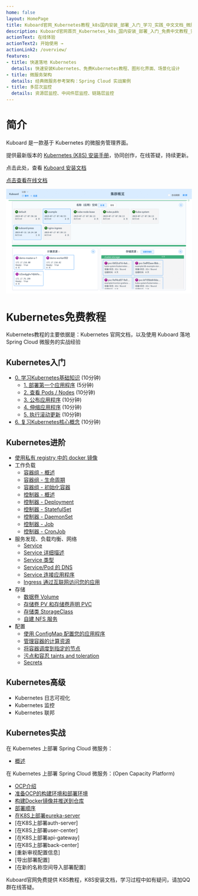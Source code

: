 ```yaml
---
home: false
layout: HomePage
title: Kuboard官网_Kubernetes教程_k8s国内安装_部署_入门_学习_实践_中文文档_微服务管理界面
description: Kuboard官网首页_Kubernetes_k8s_国内安装_部署_入门_免费中文教程_实践_微服务管理界面
actionText: 在线体验
actionText2: 开始使用 →
actionLink2: /overview/
features:
- title: 快速落地 Kubernetes
  details: 快速安装Kubernetes、免费Kubernetes教程、图形化界面、场景化设计
- title: 微服务架构
  details: 经典微服务参考架构：Spring Cloud 实战案例
- title: 多层次监控
  details: 资源层监控、中间件层监控、链路层监控
---
```


# 简介

Kuboard 是一款基于 Kubernetes 的微服务管理界面。

提供最新版本的 [Kubernetes (K8S) 安装手册](https://kuboard.cn/install/install-k8s.html)，协同创作，在线答疑，持续更新。

点击此处，查看 [Kuboard 安装文档](https://kuboard.cn/install/install-dashboard.html)

[点击查看在线文档](https://kuboard.cn/#from_github)

![Kubernetes教程：Kuboard在线演示](./overview/README.assets/1564841972085.gif)


# Kubernetes免费教程

Kubernetes教程的主要依据是：Kubernetes 官网文档，以及使用 Kuboard 落地 Spring Cloud 微服务的实战经验

## **Kubernetes入门**
  * [0. 学习Kubernetes基础知识](https://kuboard.cn/learning/k8s-basics/kubernetes-basics.html) (10分钟)
    * [1. 部署第一个应用程序](https://kuboard.cn/learning/k8s-basics/deploy-app.html) (5分钟)
    * [2. 查看 Pods / Nodes](https://kuboard.cn/learning/k8s-basics/explore.html) (10分钟)
    * [3. 公布应用程序](https://kuboard.cn/learning/k8s-basics/expose.html) (10分钟)
    * [4. 伸缩应用程序](https://kuboard.cn/learning/k8s-basics/scale.html) (10分钟)
    * [5. 执行滚动更新](https://kuboard.cn/learning/k8s-basics/update.html) (10分钟)
  * [6. 复习Kubernetes核心概念](https://kuboard.cn/learning/k8s-basics/k8s-core-concepts.html) (10分钟)

## **Kubernetes进阶**
  * [使用私有 registry 中的 docker 镜像](https://kuboard.cn/learning/k8s-intermediate/private-registry.html)
  * 工作负载
    * [容器组 - 概述](https://kuboard.cn/learning/k8s-intermediate/workload/pod.html)
    * [容器组 - 生命周期](https://kuboard.cn/learning/k8s-intermediate/workload/pod-lifecycle.html)
    * [容器组 - 初始化容器](https://kuboard.cn/learning/k8s-intermediate/workload/init-container.html)
    * [控制器 - 概述](https://kuboard.cn/learning/k8s-intermediate/workload/workload.html)
    * [控制器 - Deployment](https://kuboard.cn/learning/k8s-intermediate/workload/wl-deployment/) 
    * [控制器 - StatefulSet](https://kuboard.cn/learning/k8s-intermediate/workload/wl-statefulset/) 
    * [控制器 - DaemonSet](https://kuboard.cn/learning/k8s-intermediate/workload/wl-daemonset/) 
    * [控制器 - Job](https://kuboard.cn/learning/k8s-intermediate/workload/wl-job/) 
    * [控制器 - CronJob](https://kuboard.cn/learning/k8s-intermediate/workload/wl-cronjob/) 
  * 服务发现、负载均衡、网络
    * [Service](https://kuboard.cn/learning/k8s-intermediate/service/service.html) 
    * [Service 详细描述](https://kuboard.cn/learning/k8s-intermediate/service/service-details.html)
    * [Service 类型](https://kuboard.cn/learning/k8s-intermediate/service/service-types.html)
    * [Service/Pod 的 DNS](https://kuboard.cn/learning/k8s-intermediate/service/dns.html) 
    * [Service 连接应用程序](https://kuboard.cn/learning/k8s-intermediate/service/connecting.html) 
    * [Ingress 通过互联网访问您的应用](https://kuboard.cn/learning/k8s-intermediate/service/ingress.html)
  * 存储
    * [数据卷 Volume](https://kuboard.cn/learning/k8s-intermediate/persistent/volume.html)
    * [存储卷 PV 和存储卷声明 PVC](https://kuboard.cn/learning/k8s-intermediate/persistent/pv.html)
    * [存储类 StorageClass](https://kuboard.cn/learning/k8s-intermediate/persistent/storage-class.html)
    * [自建 NFS 服务](https://kuboard.cn/learning/k8s-intermediate/persistent/nfs.html) 
  * 配置
    * [使用 ConfigMap 配置您的应用程序](https://kuboard.cn/learning/k8s-intermediate/config/config-map.html)
    * [管理容器的计算资源](https://kuboard.cn/learning/k8s-intermediate/config/computing-resource.html) 
    * [将容器调度到指定的节点](https://kuboard.cn/learning/k8s-intermediate/config/assign-pod-node.html) 
    * [污点和容忍 taints and toleration](https://kuboard.cn/learning/k8s-intermediate/config/taints-toleration/) 
    * [Secrets](https://kuboard.cn/learning/k8s-intermediate/config/secrets/) 

## **Kubernetes高级**

  * Kubernetes 日志可视化
  * Kubernetes 监控
  * Kubernetes 联邦

## **Kubernetes实战**

在 Kubernetes 上部署 Spring Cloud 微服务：

* [概述](https://kuboard.cn/learning/k8s-practice/spring-cloud)

在 Kubernetes 上部署 Spring Cloud 微服务：(Open Capacity Platform)

* [OCP介绍](https://kuboard.cn/leanring/k8s-practice/ocp/)
* [准备OCP的构建环境和部署环境](https://kuboard.cn/learning/k8s-practice/ocp/prepare.html)
* [构建Docker镜像并推送到仓库](https://kuboard.cn/learning/k8s-practice/ocp/build.html)
* [部署顺序](https://kuboard.cn/learning/k8s-practice/ocp/sequence.html)
* [在K8S上部署eureka-server](https://kuboard.cn/learning/k8s-practice/ocp/eureka-server.html)
* [在K8S上部署auth-server]
* [在K8S上部署user-center]
* [在K8S上部署api-gateway]
* [在K8S上部署back-center]
* [重新审视配置信息]
* [导出部署配置]
* [在新的名称空间导入部署配置]

Kuboard官网免费提供 K8S教程，K8S安装文档，学习过程中如有疑问，请加QQ群在线答疑。
